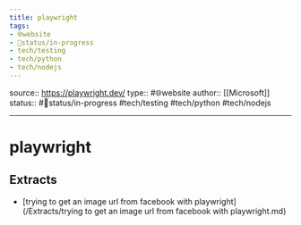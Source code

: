 ```yaml
---
title: playwright
tags:
- 🌐website
- 🚦status/in-progress
- tech/testing
- tech/python
- tech/nodejs
---
```


source:: https://playwright.dev/
type:: #🌐website
author:: [[Microsoft]]
status:: #🚦status/in-progress
#tech/testing #tech/python #tech/nodejs

---

# playwright

## Extracts
- [trying to get an image url from facebook with playwright](/Extracts/trying to get an image url from facebook with playwright.md)
